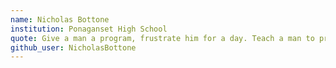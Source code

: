```yaml
---
name: Nicholas Bottone
institution: Ponaganset High School
quote: Give a man a program, frustrate him for a day. Teach a man to program, frustrate him for a lifetime.
github_user: NicholasBottone
---
```

